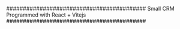 ########################################## Small CRM Programmed with React + Vitejs ##########################################

